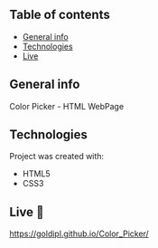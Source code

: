 ## Table of contents
* [General info](#general-info)
* [Technologies](#technologies)
* [Live](#live)

## General info
Color Picker - HTML WebPage

## Technologies
Project was created with:
* HTML5
* CSS3

## Live :star2:
https://goldipl.github.io/Color_Picker/